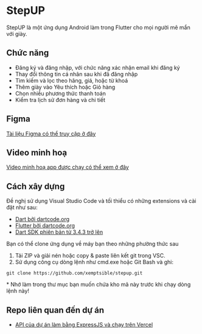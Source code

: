 StepUP
========================
StepUP là một ứng dụng Android làm trong Flutter cho mọi người mê mẩn với giày.

## Chức năng
- Đăng ký và đăng nhập, với chức năng xác nhận email khi đăng ký
- Thay đổi thông tin cá nhân sau khi đã đăng nhập
- Tìm kiếm và lọc theo hãng, giá, hoặc từ khoá
- Thêm giày vào Yêu thích hoặc Giỏ hàng
- Chọn nhiều phương thức thanh toán
- Kiểm tra lịch sử đơn hàng và chi tiết

## Figma
[Tài liệu Figma có thể truy cập ở đây](https://www.figma.com/design/0T63Hh4DTyMP6dsgXOlAu5/App-b%C3%A1n-gi%C3%A0y-StepUP?node-id=2002-203&t=rHzctrVxjYbV6MZ7-1)

## Video minh hoạ
[Video minh hoạ app được chạy có thể xem ở đây](https://youtu.be/rRs7ZU_NBwY)

## Cách xây dựng
Đề nghị sử dụng Visual Studio Code và tối thiểu có những extensions và cài đặt như sau:
- [Dart bởi dartcode.org](https://marketplace.visualstudio.com/items?itemName=Dart-Code.dart-code)
- [Flutter bởi dartcode.org](https://marketplace.visualstudio.com/items?itemName=Dart-Code.flutter)
- [Dart SDK phiên bản từ 3.4.3 trở lên](https://docs.flutter.dev/release/archive)

Bạn có thể clone ứng dụng về máy bạn theo những phường thức sau
1. Tải ZIP và giải nén hoặc copy & paste liên kết git trong VSC.
2. Sử dụng công cụ dòng lệnh như cmd.exe hoặc Git Bash và ghi:
```
git clone https://github.com/xemptsible/stepup.git
```
\* Nhớ làm trong thư mục bạn muốn chứa kho mã này trước khi chạy dòng lệnh này!

## Repo liên quan đến dự án
- [API của dự án làm bằng ExpressJS và chạy trên Vercel](https://github.com/DannyFiller/API_GIAY_ORDER)
